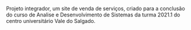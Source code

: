 Projeto integrador, um site de venda de serviços, criado para a conclusão do curso de Analise e Desenvolvimento de Sistemas da turma 2021.1 do centro universitário Vale do Salgado.
